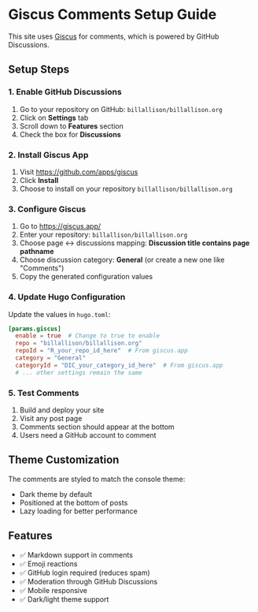 # Giscus Comments Setup Guide

This site uses [Giscus](https://giscus.app/) for comments, which is powered by GitHub Discussions.

## Setup Steps

### 1. Enable GitHub Discussions
1. Go to your repository on GitHub: `billallison/billallison.org`
2. Click on **Settings** tab
3. Scroll down to **Features** section
4. Check the box for **Discussions**

### 2. Install Giscus App
1. Visit https://github.com/apps/giscus
2. Click **Install**
3. Choose to install on your repository `billallison/billallison.org`

### 3. Configure Giscus
1. Go to https://giscus.app/
2. Enter your repository: `billallison/billallison.org`
3. Choose page ↔️ discussions mapping: **Discussion title contains page pathname**
4. Choose discussion category: **General** (or create a new one like "Comments")
5. Copy the generated configuration values

### 4. Update Hugo Configuration
Update the values in `hugo.toml`:

```toml
[params.giscus]
  enable = true  # Change to true to enable
  repo = "billallison/billallison.org"
  repoId = "R_your_repo_id_here"  # From giscus.app
  category = "General"
  categoryId = "DIC_your_category_id_here"  # From giscus.app
  # ... other settings remain the same
```

### 5. Test Comments
1. Build and deploy your site
2. Visit any post page
3. Comments section should appear at the bottom
4. Users need a GitHub account to comment

## Theme Customization

The comments are styled to match the console theme:
- Dark theme by default
- Positioned at the bottom of posts
- Lazy loading for better performance

## Features
- ✅ Markdown support in comments
- ✅ Emoji reactions
- ✅ GitHub login required (reduces spam)
- ✅ Moderation through GitHub Discussions
- ✅ Mobile responsive
- ✅ Dark/light theme support
